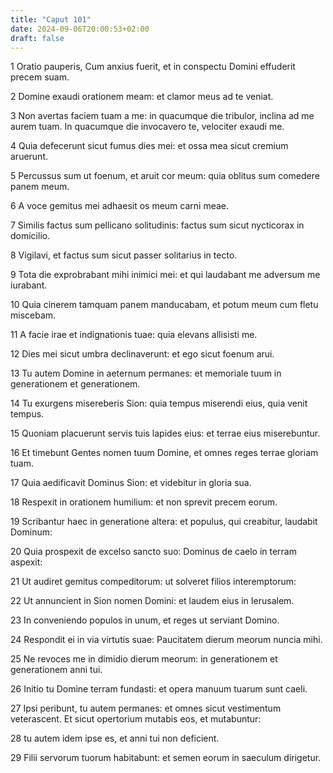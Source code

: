 ```yaml
---
title: "Caput 101"
date: 2024-09-06T20:00:53+02:00
draft: false
---
```



1 Oratio pauperis, Cum anxius fuerit, et in conspectu Domini effuderit precem suam.

2 Domine exaudi orationem meam: et clamor meus ad te veniat.

3 Non avertas faciem tuam a me: in quacumque die tribulor, inclina ad me aurem tuam. In quacumque die invocavero te, velociter exaudi me.

4 Quia defecerunt sicut fumus dies mei: et ossa mea sicut cremium aruerunt.

5 Percussus sum ut foenum, et aruit cor meum: quia oblitus sum comedere panem meum.

6 A voce gemitus mei adhaesit os meum carni meae.

7 Similis factus sum pellicano solitudinis: factus sum sicut nycticorax in domicilio.

8 Vigilavi, et factus sum sicut passer solitarius in tecto.

9 Tota die exprobrabant mihi inimici mei: et qui laudabant me adversum me iurabant.

10 Quia cinerem tamquam panem manducabam, et potum meum cum fletu miscebam.

11 A facie irae et indignationis tuae: quia elevans allisisti me.

12 Dies mei sicut umbra declinaverunt: et ego sicut foenum arui.

13 Tu autem Domine in aeternum permanes: et memoriale tuum in generationem et generationem.

14 Tu exurgens misereberis Sion: quia tempus miserendi eius, quia venit tempus.

15 Quoniam placuerunt servis tuis lapides eius: et terrae eius miserebuntur.

16 Et timebunt Gentes nomen tuum Domine, et omnes reges terrae gloriam tuam.

17 Quia aedificavit Dominus Sion: et videbitur in gloria sua.

18 Respexit in orationem humilium: et non sprevit precem eorum.

19 Scribantur haec in generatione altera: et populus, qui creabitur, laudabit Dominum:

20 Quia prospexit de excelso sancto suo: Dominus de caelo in terram aspexit:

21 Ut audiret gemitus compeditorum: ut solveret filios interemptorum:

22 Ut annuncient in Sion nomen Domini: et laudem eius in Ierusalem.

23 In conveniendo populos in unum, et reges ut serviant Domino.

24 Respondit ei in via virtutis suae: Paucitatem dierum meorum nuncia mihi.

25 Ne revoces me in dimidio dierum meorum: in generationem et generationem anni tui.

26 Initio tu Domine terram fundasti: et opera manuum tuarum sunt caeli.

27 Ipsi peribunt, tu autem permanes: et omnes sicut vestimentum veterascent. Et sicut opertorium mutabis eos, et mutabuntur:

28 tu autem idem ipse es, et anni tui non deficient.

29 Filii servorum tuorum habitabunt: et semen eorum in saeculum dirigetur.

